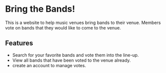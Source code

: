 # Bring the Bands!
This is a website to help music venues bring bands to their venue. Members vote on bands that they would like to come to the venue.

## Features
- Search for your favorite bands and vote them into the line-up.
- View all bands that have been voted to the venue already.
- create an account to manage votes.
